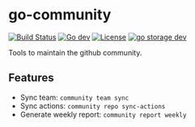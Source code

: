 # go-community

[![Build Status](https://github.com/beyondstorage/go-community/workflows/Unit%20Test/badge.svg?branch=master)](https://github.com/beyondstorage/go-community/actions?query=workflow%3A%22Unit+Test%22)
[![Go dev](https://pkg.go.dev/badge/github.com/beyondstorage/go-community)](https://pkg.go.dev/github.com/beyondstorage/go-community)
[![License](https://img.shields.io/badge/license-apache%20v2-blue.svg)](https://github.com/beyondstorage/go-community/blob/master/LICENSE)
[![go storage dev](https://img.shields.io/matrix/beyondstorage@go-storage:matrix.org.svg?label=go-storage&logo=matrix)](https://matrix.to/#/#beyondstorage@go-storage:matrix.org)

Tools to maintain the github community.

## Features

- Sync team: `community team sync`
- Sync actions: `community repo sync-actions`
- Generate weekly report: `community report weekly`
